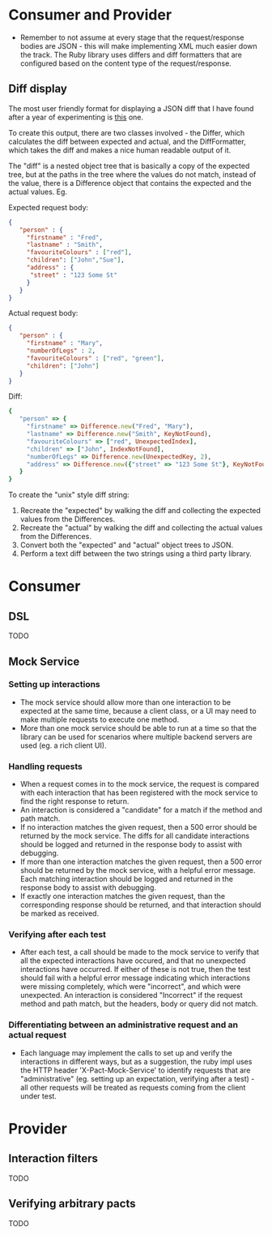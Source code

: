 # Consumer and Provider

* Remember to not assume at every stage that the request/response bodies are JSON - this will make implementing XML much easier down the track. The Ruby library uses differs and diff formatters that are configured based on the content type of the request/response.

## Diff display

The most user friendly format for displaying a JSON diff that I have found after a year of experimenting is [this](https://github.com/realestate-com-au/pact/blob/master/documentation/configuration.md#unix) one.

To create this output, there are two classes involved - the Differ, which calculates the diff between expected and actual, and the DiffFormatter, which takes the diff and makes a nice human readable output of it.

The "diff" is a nested object tree that is basically a copy of the expected tree, but at the paths in the tree where the values do not match, instead of the value, there is a Difference object that contains the expected and the actual values. Eg.

Expected request body:

```json
{
   "person" : {
     "firstname" : "Fred",
     "lastname" : "Smith",
     "favouriteColours" : ["red"],
     "children": ["John","Sue"],
     "address" : {
      "street" : "123 Some St"
     }
   }
}

```

Actual request body:

```json
{
   "person" : {
     "firstname" : "Mary",
     "numberOfLegs" : 2,
     "favouriteColours" : ["red", "green"],
     "children": ["John"]
   }
}

```

Diff:

```ruby
{
   "person" => {
     "firstname" => Difference.new("Fred", "Mary"),
     "lastname" => Difference.new("Smith", KeyNotFound),
     "favouriteColours" => ["red", UnexpectedIndex],
     "children" => ["John", IndexNotFound],
     "numberOfLegs" => Difference.new(UnexpectedKey, 2),
     "address" => Difference.new({"street" => "123 Some St"}, KeyNotFound)
   }
}
```

To create the "unix" style diff string:

1. Recreate the "expected" by walking the diff and collecting the expected values from the Differences.
2. Recreate the "actual" by walking the diff and collecting the actual values from the Differences.
3. Convert both the "expected" and "actual" object trees to JSON.
4. Perform a text diff between the two strings using a third party library.


# Consumer

## DSL

TODO

## Mock Service

### Setting up interactions
* The mock service should allow more than one interaction to be expected at the same time, because a client class, or a UI may need to make multiple requests to execute one method.
* More than one mock service should be able to run at a time so that the library can be used for scenarios where multiple backend servers are used (eg. a rich client UI).

### Handling requests
* When a request comes in to the mock service, the request is compared with each interaction that has been registered with the mock service to find the right response to return.
* An interaction is considered a "candidate" for a match if the method and path match.
* If no interaction matches the given request, then a 500 error should be returned by the mock service. The diffs for all candidate interactions should be logged and returned in the response body to assist with debugging.
* If more than one interaction matches the given request, then a 500 error should be returned by the mock service, with a helpful error message. Each matching interaction should be logged and returned in the response body to assist with debugging.
* If exactly one interaction matches the given request, than the corresponding response should be returned, and that interaction should be marked as received.

### Verifying after each test
* After each test, a call should be made to the mock service to verify that all the expected interactions have occured, and that no unexpected interactions have occurred. If either of these is not true, then the test should fail with a helpful error message indicating which interactions were missing completely, which were "incorrect", and which were unexpected. An interaction is considered "Incorrect" if the request method and path match, but the headers, body or query did not match.

### Differentiating between an administrative request and an actual request
* Each language may implement the calls to set up and verify the interactions in different ways, but as a suggestion, the ruby impl uses the HTTP header 'X-Pact-Mock-Service' to identify requests that are "administrative" (eg. setting up an expectation, verifying after a test) - all other requests will be treated as requests coming from the client under test.

# Provider

## Interaction filters

TODO

## Verifying arbitrary pacts

TODO

